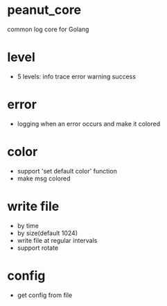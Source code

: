 # peanut_core
common log core for Golang

level
=
* 5 levels: info trace error warning success

error
=
* logging when an error occurs and make it colored

color
=
* support 'set default color' function
* make msg colored

write file
=
* by time
* by size(default 1024)
* write file at regular intervals
* support rotate

config
=
* get config from file
